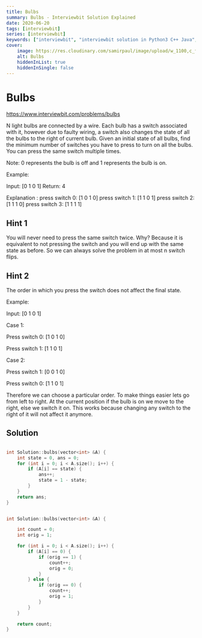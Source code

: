 ```yaml
---
title: Bulbs
summary: Bulbs - Interviewbit Solution Explained
date: 2020-06-20
tags: [interviewbit]
series: [interviewbit]
keywords: ["interviewbit", "interviewbit solution in Python3 C++ Java", "Bulbs Solution Explained"]
cover:
    image: https://res.cloudinary.com/samirpaul/image/upload/w_1100,c_fit,co_rgb:FFFFFF,l_text:Arial_75_bold:Bulbs - Solution Explained/problem-solving.webp
    alt: Bulbs
    hiddenInList: true
    hiddenInSingle: false
---
```


# Bulbs

https://www.interviewbit.com/problems/bulbs

N light bulbs are connected by a wire. Each bulb has a switch associated with it,
however due to faulty wiring, a switch also changes the state of all the bulbs
to the right of current bulb. Given an initial state of all bulbs, find the minimum
number of switches you have to press to turn on all the bulbs. You can press the same switch multiple times.

Note: 0 represents the bulb is off and 1 represents the bulb is on.

Example:

Input: [0 1 0 1]
Return: 4

Explanation :
    press switch 0: [1 0 1 0]
    press switch 1: [1 1 0 1]
    press switch 2: [1 1 1 0]
    press switch 3: [1 1 1 1]



## Hint 1

You will never need to press the same switch twice.
Why? Because it is equivalent to not pressing the switch and you will end up with the same state as before.
So we can always solve the problem in at most n switch flips.

## Hint 2

The order in which you press the switch does not affect the final state.

Example:

Input: [0 1 0 1]

Case 1:

Press switch 0: [1 0 1 0]

Press switch 1: [1 1 0 1]

Case 2:

Press switch 1: [0 0 1 0]

Press switch 0: [1 1 0 1]

Therefore we can choose a particular order.
To make things easier lets go from left to right.
At the current position if the bulb is on we move to the right,
else we switch it on. This works because changing any switch to
the right of it will not affect it anymore.




## Solution

```cpp

int Solution::bulbs(vector<int> &A) {
    int state = 0, ans = 0;
    for (int i = 0; i < A.size(); i++) {
        if (A[i] == state) {
            ans++;
            state = 1 - state;
        }
    }
    return ans;
}


int Solution::bulbs(vector<int> &A) {

    int count = 0;
    int orig = 1;

    for (int i = 0; i < A.size(); i++) {
        if (A[i] == 0) {
            if (orig == 1) {
                count++;
                orig = 0;
            }
        } else {
            if (orig == 0) {
                count++;
                orig = 1;
            }
        }
    }

    return count;
}
```


